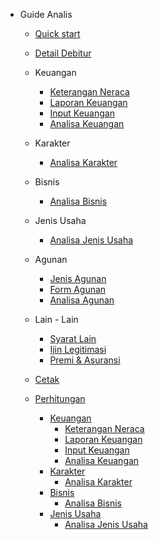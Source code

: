 - Guide Analis

  - [Quick start](guide.md "Quick start")
  - [Detail Debitur](debitur_detail.md "Detail Debitur")
  - Keuangan
    - [Keterangan Neraca](neraca.md "Keterangan Neraca")
    - [Laporan Keuangan](rugi_laba.md "Laporan Keuangan")
    - [Input Keuangan](keuangan.md "Keuangan")
    - [Analisa Keuangan](analisa_keuangan.md "Analisa Keuangan")
  - Karakter
    - [Analisa Karakter](analisa_karakter.md "Analisa Karakter")
  - Bisnis
    - [Analisa Bisnis](analisa_bisnis.md "Analisa Bisnis")
  - Jenis Usaha
    - [Analisa Jenis Usaha](jenis_usaha.md "Analisa Jenis Usaha")
  - Agunan
    - [Jenis Agunan](jenis_agunan.md "Analisa Agunan")
    - [Form Agunan](form_agunan.md "Form Agunan")
    - [Analisa Agunan](analisa_agunan.md "Analisa Agunan")
  - Lain - Lain
    - [Syarat Lain](syarat_lain.md "Syarat Lain")
    - [Ijin Legitimasi](ijin.md "Ijin Yang Dilegitimasi")
    - [Premi & Asuransi](premi.md "Premi & Asuransi")

  - [Cetak](printing.md "Cetak")
  - [Perhitungan](perhitungan.md "Perhitungan")
    - [Keuangan](perhitungan.md)
      - [Keterangan Neraca](perhitungan/keuangan/keterangan-neraca.md "Keterangan Neraca")
      - [Laporan Keuangan](perhitungan/keuangan/laporan-keuangan.md "Laporan Keuangan")
      - [Input Keuangan](perhitungan/keuangan/input-keuangan.md "Input Keuangan")
      - [Analisa Keuangan](perhitungan/keuangan/analisa-keuangan.md "Analisa Keuangan")
    - [Karakter](perhitungan.md)
      - [Analisa Karakter](perhitungan/karakter/analisa-karakter.md "Analisa Karakter")
    - [Bisnis](perhitungan.md)
      - [Analisa Bisnis](perhitungan/bisnis/analisa-bisnis.md "Analisa Bisnis")
    - [Jenis Usaha](perhitungan.md)
      - [Analisa Jenis Usaha](perhitungan/jenis-usaha/analisa-jenis-usaha.md "Analisa Jenis Usaha")
